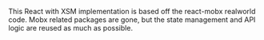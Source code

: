 This React with XSM implementation is based off the react-mobx realworld code.
Mobx related packages are gone, but the state management and API logic are reused as much as possible.

